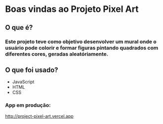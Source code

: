 # Boas vindas ao Projeto Pixel Art

## O que é?

### Este projeto teve como objetivo desenvolver um mural onde o usuário pode colorir e formar figuras pintando quadrados com diferentes cores, geradas aleatóriamente.

## O que foi usado?

- JavaScript
- HTML
- CSS

### App em produção:
http://project-pixel-art.vercel.app
